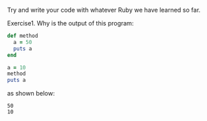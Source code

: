 Try and write your code with whatever Ruby we have learned so far.

Exercise1. Why is the output of this program:

```ruby
def method
  a = 50
  puts a
end

a = 10
method
puts a
```

as shown below:

```
50
10
```